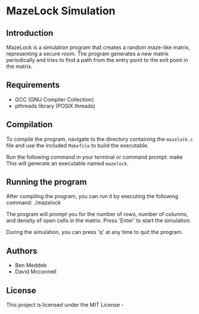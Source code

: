 # MazeLock Simulation

## Introduction
MazeLock is a simulation program that creates a random maze-like matrix, representing a secure room. The program generates a new matrix periodically and tries to find a path from the entry point to the exit point in the matrix.

## Requirements
- GCC (GNU Compiler Collection)
- pthreads library (POSIX threads)

## Compilation
To compile the program, navigate to the directory containing the `mazelock.c` file and use the included `Makefile` to build the executable.

Run the following command in your terminal or command prompt:
make
This will generate an executable named `mazelock`.

## Running the program
After compiling the program, you can run it by executing the following command:
./mazelock


The program will prompt you for the number of rows, number of columns, and density of open cells in the matrix. Press 'Enter' to start the simulation.

During the simulation, you can press 'q' at any time to quit the program.

## Authors
- Ben Meddeb
- David Mcconnell

## License
This project is licensed under the MIT License -

